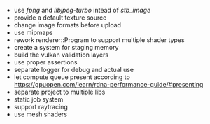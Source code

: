 - use _fpng_ and _libjpeg-turbo_ intead of _stb_image_ 
- provide a default texture source
- change image formats before upload
- use mipmaps
- rework renderer::Program to support multiple shader types
- create a system for staging memory
- build the vulkan validation layers
- use proper assertions
- separate logger for debug and actual use
- let compute queue present according to https://gpuopen.com/learn/rdna-performance-guide/#presenting
- separate project to multiple libs
- static job system
- support raytracing
- use mesh shaders
